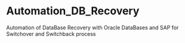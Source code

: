 # Automation_DB_Recovery
Automation of DataBase Recovery with Oracle DataBases and SAP for Switchover and Switchback process
